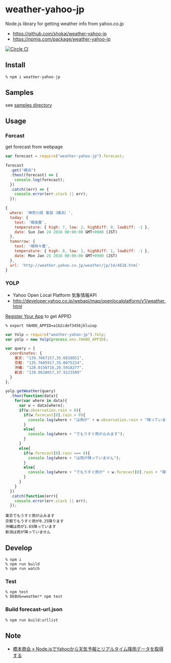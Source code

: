 # weather-yahoo-jp
Node.js library for getting weather info from yahoo.co.jp

- https://github.com/shokai/weather-yahoo-jp
- https://npmjs.com/package/weather-yahoo-jp

[![Circle CI](https://circleci.com/gh/shokai/weather-yahoo-jp.svg?style=svg)](https://circleci.com/gh/shokai/weather-yahoo-jp)

## Install

    % npm i weather-yahoo-jp


## Samples

see [samples directory](https://github.com/shokai/weather-yahoo-jp/tree/master/packages/weather-yahoo-jp/samples)


## Usage

### Forcast
get forecast from webpage

```javascript
var forecast = require("weather-yahoo-jp").forecast;

forecast
  .get("横浜")
  .then((forecast) => {
    console.log(forecast);
  })
  .catch((err) => {
    console.error(err.stack || err);
  });
```

```javascript
{
  where: '神奈川県 東部（横浜）',
  today: {
    text: '晴後曇',
    temperature: { high: 7, low: 2, highDiff: 0, lowDiff: -1 },
    date: Sun Jan 24 2016 00:00:00 GMT+0900 (JST)
  },
  tomorrow: {
    text: '晴時々曇',
    temperature: { high: 8, low: 1, highDiff: 1, lowDiff: -1 },
    date: Mon Jan 25 2016 00:00:00 GMT+0900 (JST)
  },
  url: 'http://weather.yahoo.co.jp/weather/jp/14/4610.html'
}
```


### YOLP

- Yahoo Open Local Platform 気象情報API
- http://developer.yahoo.co.jp/webapi/map/openlocalplatform/v1/weather.html


[Register Your App](https://e.developer.yahoo.co.jp/register) to get APPID


    % export YAHOO_APPID=a1b2cdef3456jkluiop


```javascript
var Yolp = require("weather-yahoo-jp").Yolp;
var yolp = new Yolp(process.env.YAHOO_APPID);

var query = {
  coordinates: {
    東京: "139.7667157,35.6810851",
    京都: "135.7605917,35.0075224",
    沖縄: "128.0150716,26.5918277",
    新潟: "139.0618657,37.9123509"
  }
};

yolp.getWeather(query)
  .then(function(data){
    for(var where in data){
      var w = data[where];
      if(w.observation.rain > 0){
        if(w.forecast[0].rain > 0){
          console.log(where + "は雨が" + w.observation.rain + "降っています");
        }
        else{
          console.log(where + "でもうすぐ雨が止みます");
        }
      }
      else{
        if(w.forecast[0].rain === 0){
          console.log(where + "は雨が降っていません");
        }
        else{
          console.log(where + "でもうすぐ雨が" + w.forecast[0].rain + "降ります");
        }
      }
    }
  })
  .catch(function(err){
    console.error(err.stack || err);
  });
```

```
東京でもうすぐ雨が止みます
京都でもうすぐ雨が0.25降ります
沖縄は雨が1.65降っています
新潟は雨が降っていません
```


## Develop

    % npm i
    % npm run build
    % npm run watch

### Test

    % npm test
    % DEBUG=weather* npm test

### Build forecast-url.json

    % npm run build:urllist

## Note

- [橋本商会 » Node.jsでYahooから天気予報とリアルタイム降雨データを取得する](http://shokai.org/blog/archives/10542)
